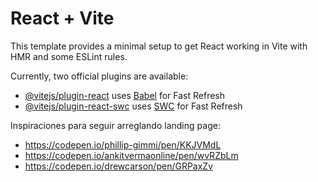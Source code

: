 # React + Vite

This template provides a minimal setup to get React working in Vite with HMR and some ESLint rules.

Currently, two official plugins are available:

- [@vitejs/plugin-react](https://github.com/vitejs/vite-plugin-react/blob/main/packages/plugin-react/README.md) uses [Babel](https://babeljs.io/) for Fast Refresh
- [@vitejs/plugin-react-swc](https://github.com/vitejs/vite-plugin-react-swc) uses [SWC](https://swc.rs/) for Fast Refresh

Inspiraciones para seguir arreglando landing page:

- https://codepen.io/phillip-gimmi/pen/KKJVMdL
- https://codepen.io/ankitvermaonline/pen/wvRZbLm
- https://codepen.io/drewcarson/pen/GRPaxZv